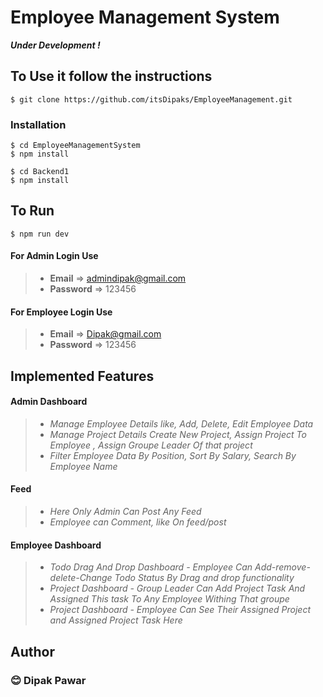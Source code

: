 # Employee Management System

***Under Development !***

## To Use it follow the instructions


```
$ git clone https://github.com/itsDipaks/EmployeeManagement.git
```

###  Installation

```
$ cd EmployeeManagementSystem
$ npm install
```
```
$ cd Backend1
$ npm install
```

## To Run 
```
$ npm run dev
``` 



 #### For Admin Login Use
> - **Email** => admindipak@gmail.com 
> - **Password** =>  123456 

 #### For Employee Login Use
> - **Email** => Dipak@gmail.com
> - **Password** =>  123456 


## Implemented Features
 #### Admin Dashboard 
> - *Manage Employee Details like, Add, Delete, Edit Employee Data*
> - *Manage Project Details Create New Project, Assign Project To Employee , Assign Groupe Leader Of that project*
> - *Filter Employee Data By Position, Sort By Salary, Search By Employee Name*

 #### Feed
> - *Here Only Admin Can Post Any Feed*
> - *Employee can Comment, like On feed/post*

 #### Employee Dashboard 
> - *Todo Drag And Drop Dashboard - Employee Can Add-remove-delete-Change Todo Status By Drag and drop functionality*
> - *Project Dashboard - Group Leader Can Add Project Task And Assigned This task To Any Employee Withing That groupe*
> - *Project Dashboard - Employee Can See Their Assigned Project and Assigned Project Task Here*


<!-- ## Pending Features -->

## Author
### 😊 Dipak Pawar


